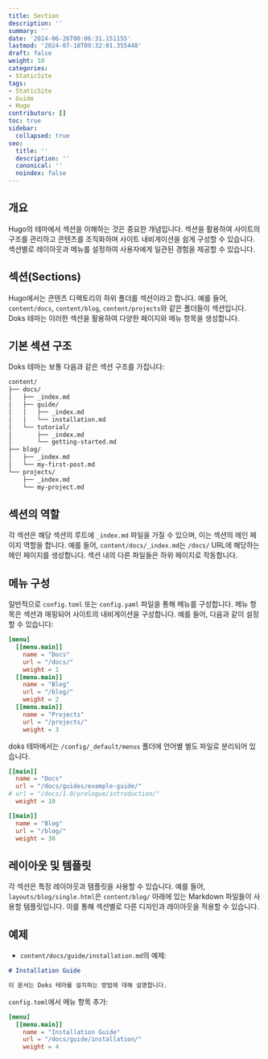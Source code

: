 ```yaml
---
title: Section
description: ''
summary: ''
date: '2024-06-26T00:06:31.151155'
lastmod: '2024-07-18T09:32:01.355448'
draft: false
weight: 10
categories:
- StaticSite
tags:
- StaticSite
- Guide
- Hugo
contributors: []
toc: true
sidebar:
  collapsed: true
seo:
  title: ''
  description: ''
  canonical: ''
  noindex: false
---
```


## 개요

Hugo의 테마에서 섹션을 이해하는 것은 중요한 개념입니다. 섹션을 활용하여 사이트의 구조를 관리하고 콘텐츠를 조직화하며 사이트 내비게이션을 쉽게 구성할 수 있습니다. 섹션별로 레이아웃과 메뉴를 설정하여 사용자에게 일관된 경험을 제공할 수 있습니다. 

## 섹션(Sections)

Hugo에서는 콘텐츠 디렉토리의 하위 폴더를 섹션이라고 합니다. 예를 들어, `content/docs`, `content/blog`, `content/projects`와 같은 폴더들이 섹션입니다. Doks 테마는 이러한 섹션을 활용하여 다양한 페이지와 메뉴 항목을 생성합니다.

## 기본 섹션 구조

Doks 테마는 보통 다음과 같은 섹션 구조를 가집니다:

```sh
content/
├── docs/
│   ├── _index.md
│   ├── guide/
│   │   ├── _index.md
│   │   └── installation.md
│   └── tutorial/
│       ├── _index.md
│       └── getting-started.md
├── blog/
│   ├── _index.md
│   └── my-first-post.md
└── projects/
    ├── _index.md
    └── my-project.md
```

## 섹션의 역할

각 섹션은 해당 섹션의 루트에 `_index.md` 파일을 가질 수 있으며, 이는 섹션의 메인 페이지 역할을 합니다. 예를 들어, `content/docs/_index.md`는 `/docs/` URL에 해당하는 메인 페이지를 생성합니다. 섹션 내의 다른 파일들은 하위 페이지로 작동합니다.

## 메뉴 구성

일반적으로 `config.toml` 또는 `config.yaml` 파일을 통해 메뉴를 구성합니다. 메뉴 항목은 섹션과 매핑되어 사이트의 내비게이션을 구성합니다. 예를 들어, 다음과 같이 설정할 수 있습니다:

```toml
[menu]
  [[menu.main]]
    name = "Docs"
    url = "/docs/"
    weight = 1
  [[menu.main]]
    name = "Blog"
    url = "/blog/"
    weight = 2
  [[menu.main]]
    name = "Projects"
    url = "/projects/"
    weight = 3
```

doks 테마에서는 `/config/_default/menus` 폴더에 언어별 별도 파일로 분리되어 있습니다. 
 
```toml
[[main]]
  name = "Docs"
  url = "/docs/guides/example-guide/"
# url = "/docs/1.0/prologue/introduction/"
  weight = 10

[[main]]
  name = "Blog"
  url = "/blog/"
  weight = 30
```

## 레이아웃 및 템플릿

각 섹션은 특정 레이아웃과 템플릿을 사용할 수 있습니다. 예를 들어, `layouts/blog/single.html`은 `content/blog/` 아래에 있는 Markdown 파일들이 사용할 템플릿입니다. 이를 통해 섹션별로 다른 디자인과 레이아웃을 적용할 수 있습니다.

## 예제

- `content/docs/guide/installation.md`의 예제:

```md
# Installation Guide

이 문서는 Doks 테마를 설치하는 방법에 대해 설명합니다.
```

`config.toml`에서 메뉴 항목 추가:

```toml
[menu]
  [[menu.main]]
    name = "Installation Guide"
    url = "/docs/guide/installation/"
    weight = 4
```